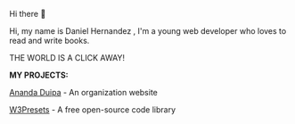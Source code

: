  Hi there 👋
 
Hi, my name is Daniel Hernandez , I'm a young web developer who loves to read and write books.

THE WORLD IS A CLICK AWAY!

**MY PROJECTS:**

[Ananda Duipa](https://anandaduipa.org) - An organization website

[W3Presets](https://w3presets.org) - A free open-source code library


